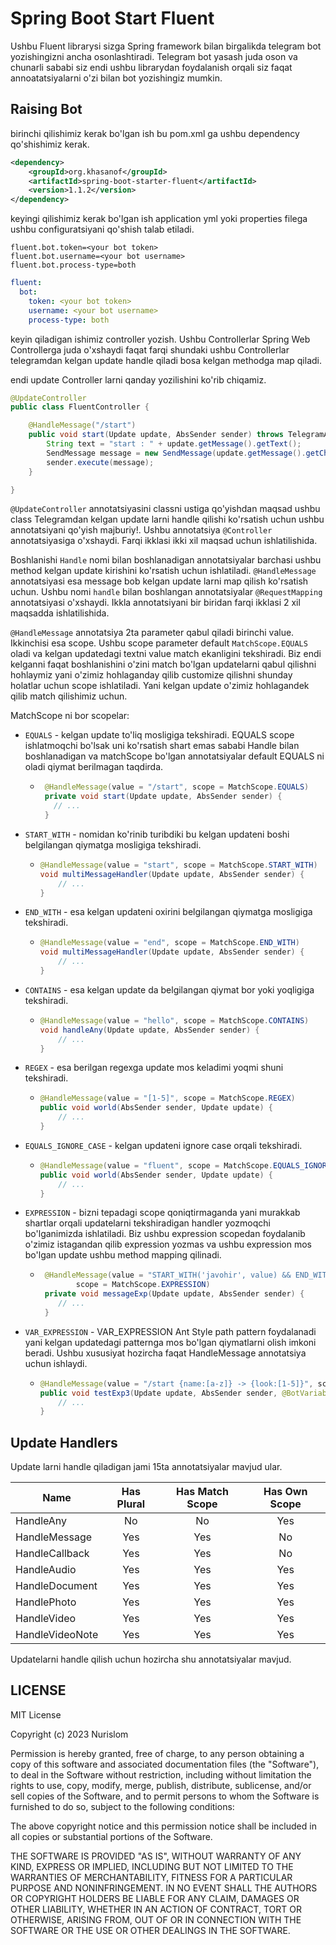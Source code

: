 # Spring Boot Start Fluent

Ushbu Fluent librarysi sizga Spring framework bilan birgalikda telegram bot yozishingizni ancha osonlashtiradi.
Telegram bot yasash juda oson va chunarli sababi siz endi ushbu librarydan foydalanish orqali siz faqat annoatatsiyalarni
o'zi bilan bot yozishingiz mumkin. 


## Raising Bot

birinchi qilishimiz kerak bo'lgan ish bu pom.xml ga ushbu dependency qo'shishimiz kerak.

```xml
<dependency>
    <groupId>org.khasanof</groupId>
    <artifactId>spring-boot-starter-fluent</artifactId>
    <version>1.1.2</version>
</dependency>
```

keyingi qilishimiz kerak bo'lgan ish application yml yoki properties filega ushbu configuratsiyani qo'shish talab 
etiladi.

```properties
fluent.bot.token=<your bot token>
fluent.bot.username=<your bot username>
fluent.bot.process-type=both
```

```yaml
fluent:
  bot:
    token: <your bot token>
    username: <your bot username>
    process-type: both
```

keyin qiladigan ishimiz controller yozish. Ushbu Controllerlar Spring Web Controllerga juda o'xshaydi faqat farqi
shundaki ushbu Controllerlar telegramdan kelgan update handle qiladi bosa kelgan methodga map qiladi.

endi update Controller larni qanday yozilishini ko'rib chiqamiz.

```java
@UpdateController
public class FluentController {

    @HandleMessage("/start")
    public void start(Update update, AbsSender sender) throws TelegramApiException {
        String text = "start : " + update.getMessage().getText();
        SendMessage message = new SendMessage(update.getMessage().getChatId().toString(), text);
        sender.execute(message);
    }

}
```

`@UpdateController` annotatsiyasini classni ustiga qo'yishdan maqsad ushbu class Telegramdan kelgan update larni 
handle qilishi ko'rsatish uchun ushbu annotatsiyani qo'yish majburiy!. Ushbu annotatsiya `@Controller` annotatsiyasiga
o'xshaydi. Farqi ikklasi ikki xil maqsad uchun ishlatilishida.

Boshlanishi `Handle` nomi bilan boshlanadigan annotatsiyalar barchasi ushbu method kelgan update kirishini ko'rsatish
uchun ishlatiladi. `@HandleMessage` annotatsiyasi esa message bob kelgan update larni map qilish ko'rsatish uchun.
Ushbu nomi `handle` bilan boshlangan annotatsiyalar `@RequestMapping` annotatsiyasi o'xshaydi. Ikkla annotatsiyani
bir biridan farqi ikklasi 2 xil maqsadda ishlatilishida.

`@HandleMessage` annotatsiya 2ta parameter qabul qiladi birinchi value. Ikkinchisi esa scope. Ushbu scope parameter 
default `MatchScope.EQUALS` oladi va kelgan updatedagi textni value match ekanligini tekshiradi. Biz endi kelganni 
faqat boshlanishini o'zini match bo'lgan updatelarni qabul qilishni hohlaymiz yani o'zimiz hohlaganday qilib 
customize qilishni shunday holatlar uchun scope ishlatiladi. Yani kelgan update o'zimiz hohlagandek qilib match 
qilishimiz uchun.

MatchScope ni bor scopelar:
- `EQUALS` - kelgan update to'liq mosligiga tekshiradi. EQUALS scope ishlatmoqchi bo'lsak uni ko'rsatish shart emas
   sababi Handle bilan boshlanadigan va matchScope bo'lgan annotatsiyalar default EQUALS ni oladi qiymat berilmagan
   taqdirda.
   - ```java
      @HandleMessage(value = "/start", scope = MatchScope.EQUALS)
      private void start(Update update, AbsSender sender) {
        // ...
      }
     ```
- `START_WITH` - nomidan ko'rinib turibdiki bu kelgan updateni boshi belgilangan qiymatga mosligiga tekshiradi.
  - ```java
    @HandleMessage(value = "start", scope = MatchScope.START_WITH)
    void multiMessageHandler(Update update, AbsSender sender) {
        // ...
    }
    ```
- `END_WITH` - esa kelgan updateni oxirini belgilangan qiymatga mosligiga tekshiradi.
  - ```java
    @HandleMessage(value = "end", scope = MatchScope.END_WITH)
    void multiMessageHandler(Update update, AbsSender sender) {
        // ...
    }
    ```
- `CONTAINS` - esa kelgan update da belgilangan qiymat bor yoki yoqligiga tekshiradi.
  - ```java
    @HandleMessage(value = "hello", scope = MatchScope.CONTAINS)
    void handleAny(Update update, AbsSender sender) {
        // ...
    }
    ```
- `REGEX` - esa berilgan regexga update mos keladimi yoqmi shuni tekshiradi.
  - ```java
    @HandleMessage(value = "[1-5]", scope = MatchScope.REGEX)
    public void world(AbsSender sender, Update update) {
        // ...
    }
    ```
- `EQUALS_IGNORE_CASE` - kelgan updateni ignore case orqali tekshiradi.
  - ```java
    @HandleMessage(value = "fluent", scope = MatchScope.EQUALS_IGNORE_CASE)
    public void world(AbsSender sender, Update update) {
        // ...
    }
    ```
- `EXPRESSION` - bizni tepadagi scope qoniqtirmaganda yani murakkab shartlar orqali updatelarni tekshiradigan 
  handler yozmoqchi bo'lganimizda ishlatiladi. Biz ushbu expression scopedan foydalanib o'zimiz istagandan qilib
  expression yozmas va ushbu expression mos bo'lgan update ushbu method mapping qilinadi.
  - ```java
     @HandleMessage(value = "START_WITH('javohir', value) && END_WITH('abdulloh', value)",
            scope = MatchScope.EXPRESSION)
     private void messageExp(Update update, AbsSender sender) {
        // ...
     }
    ```
- `VAR_EXPRESSION` - VAR_EXPRESSION Ant Style path pattern foydalanadi yani kelgan updatedagi patternga mos bo'lgan 
  qiymatlarni olish imkoni beradi. Ushbu xususiyat hozircha faqat HandleMessage annotatsiya uchun ishlaydi.
  - ```java
    @HandleMessage(value = "/start {name:[a-z]} -> {look:[1-5]}", scope = MatchScope.VAR_EXPRESSION)
    public void testExp3(Update update, AbsSender sender, @BotVariable("name") String name, @BotVariable("look") String look) {
        // ...
    }
    ```

## Update Handlers

Update larni handle qiladigan jami 15ta annotatsiyalar mavjud ular.

| Name            | Has Plural | Has Match Scope | Has Own Scope | 
|-----------------|:----------:|:---------------:|:-------------:|
| HandleAny       |     No     |       No        |      Yes      |
| HandleMessage   |    Yes     |       Yes       |      No       |
| HandleCallback  |    Yes     |       Yes       |      No       |
| HandleAudio     |    Yes     |       Yes       |      Yes      |
| HandleDocument  |    Yes     |       Yes       |      Yes      |
| HandlePhoto     |    Yes     |       Yes       |      Yes      |
| HandleVideo     |    Yes     |       Yes       |      Yes      |
| HandleVideoNote |    Yes     |       Yes       |      Yes      |

Updatelarni handle qilish uchun hozircha shu annotatsiyalar mavjud.

## LICENSE

MIT License

Copyright (c) 2023 Nurislom

Permission is hereby granted, free of charge, to any person obtaining a copy
of this software and associated documentation files (the "Software"), to deal
in the Software without restriction, including without limitation the rights
to use, copy, modify, merge, publish, distribute, sublicense, and/or sell
copies of the Software, and to permit persons to whom the Software is
furnished to do so, subject to the following conditions:

The above copyright notice and this permission notice shall be included in all
copies or substantial portions of the Software.

THE SOFTWARE IS PROVIDED "AS IS", WITHOUT WARRANTY OF ANY KIND, EXPRESS OR
IMPLIED, INCLUDING BUT NOT LIMITED TO THE WARRANTIES OF MERCHANTABILITY,
FITNESS FOR A PARTICULAR PURPOSE AND NONINFRINGEMENT. IN NO EVENT SHALL THE
AUTHORS OR COPYRIGHT HOLDERS BE LIABLE FOR ANY CLAIM, DAMAGES OR OTHER
LIABILITY, WHETHER IN AN ACTION OF CONTRACT, TORT OR OTHERWISE, ARISING FROM,
OUT OF OR IN CONNECTION WITH THE SOFTWARE OR THE USE OR OTHER DEALINGS IN THE
SOFTWARE.
